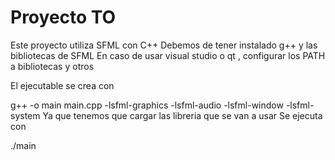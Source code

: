 # Proyecto TO

Este proyecto utiliza SFML con C++
Debemos de tener instalado g++ y las bibliotecas de SFML
En caso de usar visual studio o qt , configurar los PATH a bibliotecas y otros

El ejecutable se crea con 

g++ -o main main.cpp -lsfml-graphics -lsfml-audio -lsfml-window -lsfml-system
Ya que tenemos que cargar las libreria que se van a usar
Se ejecuta con 

./main
